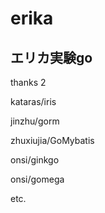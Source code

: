 # erika
## エリカ実験go

thanks 2

kataras/iris

jinzhu/gorm

zhuxiujia/GoMybatis

onsi/ginkgo

onsi/gomega

etc.
